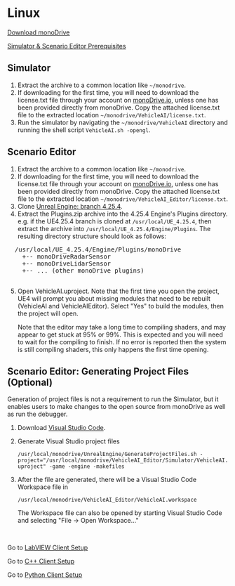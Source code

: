 # Linux

[Download monoDrive](https://www.monodrive.io/register)

[Simulator & Scenario Editor Prerequisites](../../../Getting_Started)

## Simulator

1. Extract the archive to a common location like `~/monodrive`.
1. If downloading for the first time, you will need to download the license.txt file through your account on [monoDrive.io](https://www.monodrive.io/register), unless one has been provided directly from monoDrive. Copy the attached license.txt file to the extracted location `~/monodrive/VehicleAI/license.txt`.
1. Run the simulator by navigating the `~/monodrive/VehicleAI` directory and running the shell script `VehicleAI.sh -opengl`.

## Scenario Editor

1. Extract the archive to a common location like `~/monodrive`.
1. If downloading for the first time, you will need to download the license.txt file through your account on [monoDrive.io](https://www.monodrive.io/register), unless one has been provided directly from monoDrive. Copy the attached license.txt file to the extracted location `~/monodrive/VehicleAI_Editor/license.txt`.
1. Clone [Unreal Engine: branch 4.25.4](https://www.unrealengine.com/en-US/).
1. Extract the Plugins.zip archive into the 4.25.4 Engine's Plugins directory. e.g. if the UE4.25.4 branch is cloned at `/usr/local/UE_4.25.4`, then extract the archive into `/usr/local/UE_4.25.4/Engine/Plugins`. The resulting directory structure should look as follows:
  <pre>
  /usr/local/UE_4.25.4/Engine/Plugins/monoDrive
    +-- monoDriveRadarSensor
    +-- monoDriveLidarSensor
    +-- ... (other monoDrive plugins)
  </pre>
5. Open VehicleAI.uproject. Note that the first time you open the project, UE4 will prompt you about missing modules that need to be rebuilt (VehicleAI and VehicleAIEditor). Select "Yes" to build the modules, then the project will open.

    Note that the editor may take a long time to compiling shaders, and may appear to get stuck at 95% or 99%. This is expected and you will need to wait for the compiling to finish. If no error is reported then the system is still compiling shaders, this only happens the first time opening. 


## Scenario Editor: Generating Project Files (Optional)

Generation of project files is not a requirement to run the Simulator, but it enables users to make changes to the open source from monoDrive as well as run the debugger.

1. Download [Visual Studio Code](https://code.visualstudio.com/).

1. Generate Visual Studio project files

    `/usr/local/monodrive/UnrealEngine/GenerateProjectFiles.sh -project="/usr/local/monodrive/VehicleAI_Editor/Simulator/VehicleAI.uproject" -game -engine -makefiles`

1. After the file are generated, there will be a Visual Studio Code Workspace file in 

    `/usr/local/monodrive/VehicleAI_Editor/VehicleAI.workspace`

    The Workspace file can also be opened by starting Visual Studio Code and selecting "File -> Open Workspace..."

<p>&nbsp;</p>

  Go to [LabVIEW Client Setup](../../LV_client/quick_start/LabVIEW_client_quick_start.md)
  
  Go to [C++ Client Setup](../../cpp_client/cpp_quick_start.md)

  Go to [Python Client Setup](../../python_client/quick_start.md)

<p>&nbsp;</p>